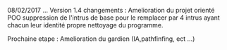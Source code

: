 08/02/2017 ... Version 1.4 
changements :
Amelioration du projet orienté POO
suppression de l'intrus de base pour le remplacer par 4 intrus ayant chacun leur identité propre 
nettoyage du programme.

Prochaine etape : Amelioration du gardien (IA,pathfinfing, ect ...)
